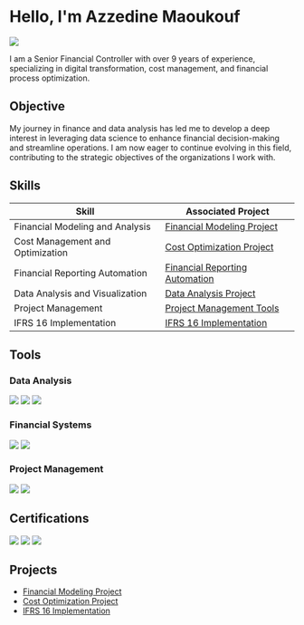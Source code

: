 # Hello, I'm Azzedine Maoukouf
<a href="[https://linkedin.com/in/azzedine-maoukouf](https://www.linkedin.com/in/azzedine-maoukouf-a27194103/)"><img src="https://img.shields.io/badge/-LinkedIn-0072b1?&style=for-the-badge&logo=linkedin&logoColor=white" /></a>

I am a Senior Financial Controller with over 9 years of experience, specializing in digital transformation, cost management, and financial process optimization.

## Objective

My journey in finance and data analysis has led me to develop a deep interest in leveraging data science to enhance financial decision-making and streamline operations. I am now eager to continue evolving in this field, contributing to the strategic objectives of the organizations I work with.

## Skills

| Skill                                         | Associated Project                          |
|-----------------------------------------------|---------------------------------------------|
| Financial Modeling and Analysis               | <a href="https://github.com/azzedine-maoukouf/financial-modeling">Financial Modeling Project</a>|
| Cost Management and Optimization              | <a href="https://github.com/azzedine-maoukouf/cost-optimization">Cost Optimization Project</a>|
| Financial Reporting Automation                | <a href="https://github.com/azzedine-maoukouf/financial-reporting">Financial Reporting Automation</a>|
| Data Analysis and Visualization               | <a href="https://github.com/azzedine-maoukouf/data-analysis">Data Analysis Project</a>|
| Project Management                            | <a href="https://github.com/azzedine-maoukouf/project-management">Project Management Tools</a>|
| IFRS 16 Implementation                        | <a href="https://github.com/azzedine-maoukouf/ifrs16-implementation">IFRS 16 Implementation</a>|

## Tools

### Data Analysis
<div>
    <img src="https://img.shields.io/badge/-Power_BI-F2C811?&style=for-the-badge&logo=Power-BI&logoColor=white" />
    <img src="https://img.shields.io/badge/-Python-3776AB?&style=for-the-badge&logo=Python&logoColor=white" />
    <img src="https://img.shields.io/badge/-SQL-003B57?&style=for-the-badge&logo=MySQL&logoColor=white" />
</div>

### Financial Systems
<div>
    <img src="https://img.shields.io/badge/-SAP-0FAAFF?&style=for-the-badge&logo=SAP&logoColor=white" />
    <img src="https://img.shields.io/badge/-SAGE-8D2672?&style=for-the-badge&logo=Sage&logoColor=white" />
</div>

### Project Management
<div>
    <img src="https://img.shields.io/badge/-JIRA-0052CC?&style=for-the-badge&logo=Jira&logoColor=white" />
    <img src="https://img.shields.io/badge/-Trello-0079BF?&style=for-the-badge&logo=Trello&logoColor=white" />
</div>

## Certifications

<div>
<img src="https://img.shields.io/badge/-Data_Science-FF4500?&style=for-the-badge&logo=Coursera&logoColor=white" />
<img src="https://img.shields.io/badge/-Credit_Risk_Modeling-007ACC?&style=for-the-badge&logo=Udemy&logoColor=white" />
<img src="https://img.shields.io/badge/-Financial_Reporting_with_Power_BI-00A1F1?&style=for-the-badge&logo=LinkedIn&logoColor=white" />
</div>

## Projects

- [Financial Modeling Project](https://github.com/azzedine-maoukouf/financial-modeling)
- [Cost Optimization Project](https://github.com/azzedine-maoukouf/cost-optimization)
- [IFRS 16 Implementation](https://github.com/azzedine-maoukouf/ifrs16-implementation)
